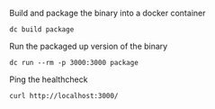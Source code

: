 
Build and package the binary into a docker container

    dc build package

Run the packaged up version of the binary

    dc run --rm -p 3000:3000 package


Ping the healthcheck

    curl http://localhost:3000/

